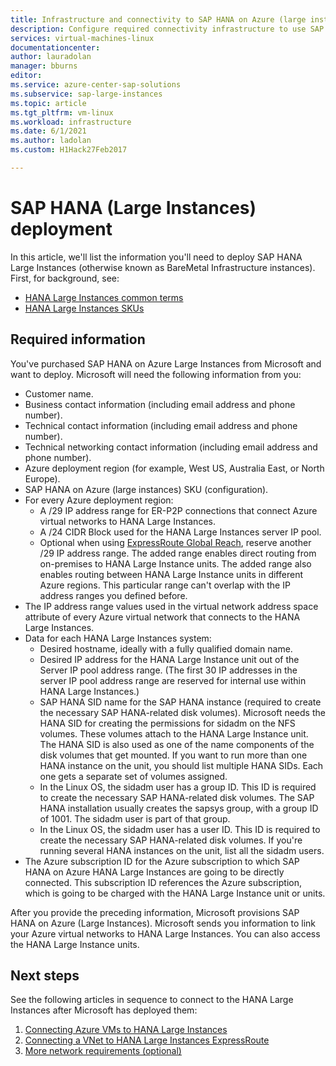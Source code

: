 ```yaml
---
title: Infrastructure and connectivity to SAP HANA on Azure (large instances) | Microsoft Docs
description: Configure required connectivity infrastructure to use SAP HANA on Azure (large instances).
services: virtual-machines-linux
documentationcenter: 
author: lauradolan
manager: bburns
editor:
ms.service: azure-center-sap-solutions
ms.subservice: sap-large-instances
ms.topic: article
ms.tgt_pltfrm: vm-linux
ms.workload: infrastructure
ms.date: 6/1/2021
ms.author: ladolan
ms.custom: H1Hack27Feb2017

---
```


# SAP HANA (Large Instances) deployment 

In this article, we'll list the information you'll need to deploy SAP HANA Large Instances (otherwise known as BareMetal Infrastructure instances). First, for background, see:
- [HANA Large Instances common terms](hana-know-terms.md)
-  [HANA Large Instances SKUs](hana-available-skus.md)

## Required information

You've purchased SAP HANA on Azure Large Instances from Microsoft and want to deploy. Microsoft will need the following information from you:

- Customer name.
- Business contact information (including email address and phone number).
- Technical contact information (including email address and phone number).
- Technical networking contact information (including email address and phone number).
- Azure deployment region (for example, West US, Australia East, or North Europe).
- SAP HANA on Azure (large instances) SKU (configuration).
- For every Azure deployment region:
	- A /29 IP address range for ER-P2P connections that connect Azure virtual networks to HANA Large Instances.
	- A /24 CIDR Block used for the HANA Large Instances server IP pool.
	- Optional when using [ExpressRoute Global Reach](../../expressroute/expressroute-global-reach.md), reserve another /29 IP address range. The added range enables direct routing from on-premises to HANA Large Instance units. The added range also enables routing between HANA Large Instance units in different Azure regions. This particular range can't overlap with the IP address ranges you defined before.
- The IP address range values used in the virtual network address space attribute of every Azure virtual network that connects to the HANA Large Instances.
- Data for each HANA Large Instances system:
  - Desired hostname, ideally with a fully qualified domain name.
  - Desired IP address for the HANA Large Instance unit out of the Server IP pool address range. (The first 30 IP addresses in the server IP pool address range are reserved for internal use within HANA Large Instances.)
  - SAP HANA SID name for the SAP HANA instance (required to create the necessary SAP HANA-related disk volumes). Microsoft needs the HANA SID for creating the permissions for sidadm on the NFS volumes. These volumes attach to the HANA Large Instance unit. The HANA SID is also used as one of the name components of the disk volumes that get mounted. If you want to run more than one HANA instance on the unit, you should list multiple HANA SIDs. Each one gets a separate set of volumes assigned.
  - In the Linux OS, the sidadm user has a group ID. This ID is required to create the necessary SAP HANA-related disk volumes. The SAP HANA installation usually creates the sapsys group, with a group ID of 1001. The sidadm user is part of that group.
  - In the Linux OS, the sidadm user has a user ID. This ID is required to create the necessary SAP HANA-related disk volumes. If you're running several HANA instances on the unit, list all the sidadm users. 
- The Azure subscription ID for the Azure subscription to which SAP HANA on Azure HANA Large Instances are going to be directly connected. This subscription ID references the Azure subscription, which is going to be charged with the HANA Large Instance unit or units.

After you provide the preceding information, Microsoft provisions SAP HANA on Azure (Large Instances). Microsoft sends you information to link your Azure virtual networks to HANA Large Instances. You can also access the HANA Large Instance units.

## Next steps

See the following articles in sequence to connect to the HANA Large Instances after Microsoft has deployed them:

1. [Connecting Azure VMs to HANA Large Instances](hana-connect-azure-vm-large-instances.md)
2. [Connecting a VNet to HANA Large Instances ExpressRoute](hana-connect-vnet-express-route.md)
3. [More network requirements (optional)](hana-additional-network-requirements.md)
